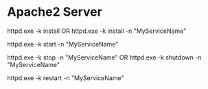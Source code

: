 # Apache2 Server

httpd.exe -k install OR httpd.exe -k install -n "MyServiceName"

httpd.exe -k start -n "MyServiceName"

httpd.exe -k stop -n "MyServiceName" OR httpd.exe -k shutdown -n "MyServiceName"

httpd.exe -k restart -n "MyServiceName"